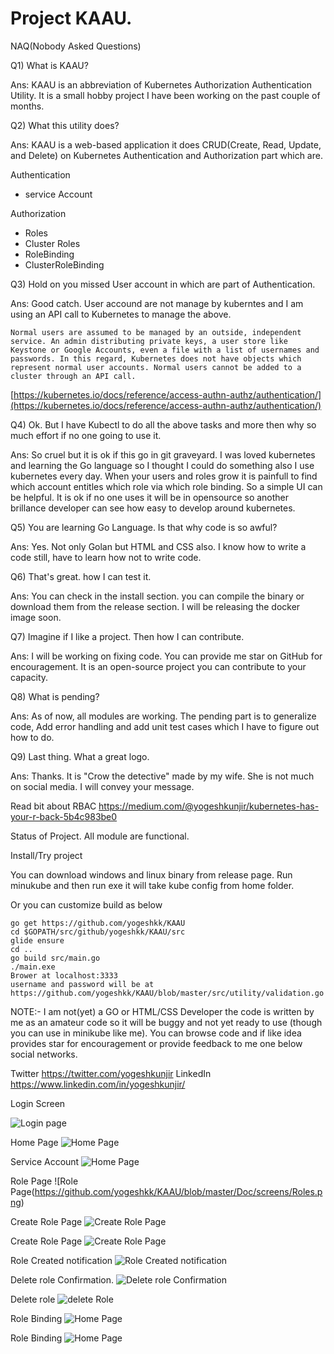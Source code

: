 # Project KAAU.

NAQ(Nobody Asked Questions)

Q1) What is KAAU?

Ans: KAAU is an abbreviation of Kubernetes Authorization Authentication Utility. It is a small hobby project I have been working on the past couple of months.

Q2) What this utility does?

Ans: KAAU is a web-based application it does CRUD(Create, Read, Update, and Delete) on Kubernetes Authentication and Authorization part which are.

Authentication
- service Account

Authorization
- Roles
- Cluster Roles
- RoleBinding
- ClusterRoleBinding

Q3) Hold on you missed User account in which are part of Authentication.

Ans: Good catch. User accound are not manage by kuberntes and I am using an API call to Kubernetes to manage the above.

```
Normal users are assumed to be managed by an outside, independent service. An admin distributing private keys, a user store like Keystone or Google Accounts, even a file with a list of usernames and passwords. In this regard, Kubernetes does not have objects which represent normal user accounts. Normal users cannot be added to a cluster through an API call.
```
[https://kubernetes.io/docs/reference/access-authn-authz/authentication/](https://kubernetes.io/docs/reference/access-authn-authz/authentication/)


Q4) Ok. But I have Kubectl to do all the above tasks and more then why so much effort if no one going to use it.

Ans: So cruel but it is ok if this go in git graveyard. I was loved kubernetes and learning the Go language so I thought I could do something also I use kubernetes every day. When your users and roles grow it is painfull to find which account entitles which role via which role binding. So a simple UI can be helpful. It is ok if no one uses it will be in opensource so another brillance developer can see how easy to develop around kubernetes.

Q5) You are learning Go Language. Is that why code is so awful?

Ans: Yes. Not only Golan but HTML and CSS also. I know how to write a code still, have to learn how not to write code. 

Q6) That's great. how I can test it.

Ans: You can check in the install section. you can compile the binary or download them from the release section. I will be releasing the docker image soon.


Q7) Imagine if I like a project. Then how I can contribute.

Ans: I will be working on fixing code. You can provide me star on GitHub for encouragement. It is an open-source project you can contribute to your capacity.

Q8) What is pending? 

Ans: As of now, all modules are working. The pending part is to generalize code, Add error handling and add unit test cases which I have to figure out how to do.

Q9) Last thing. What a great logo.

Ans: Thanks. It is "Crow the detective" made by my wife. She is not much on social media. I will convey your message. 

Read bit about RBAC
https://medium.com/@yogeshkunjir/kubernetes-has-your-r-back-5b4c983be0


Status of Project.
All module are functional.

Install/Try project 

You can download windows and linux binary from release page. 
Run minukube and then run exe it will take kube config from home folder. 

Or you can customize build as below
```
go get https://github.com/yogeshkk/KAAU
cd $GOPATH/src/github/yogeshkk/KAAU/src
glide ensure
cd ..
go build src/main.go
./main.exe
Brower at localhost:3333
username and password will be at https://github.com/yogeshkk/KAAU/blob/master/src/utility/validation.go
```

NOTE:- I am not(yet) a GO or HTML/CSS Developer the code is written by me as an amateur code so it will be buggy and not yet ready to use (though you can use in minikube like me). You can browse code and if like idea provides star for encouragement or provide feedback to me one below social networks. 

Twitter https://twitter.com/yogeshkunjir
LinkedIn https://www.linkedin.com/in/yogeshkunjir/

Login Screen

![Login page](https://raw.githubusercontent.com/yogeshkk/KAAU/master/Doc/screens/login_page.png)

Home Page
![Home Page](https://raw.githubusercontent.com/yogeshkk/KAAU/master/Doc/screens/Home_Page.png)


Service Account
![Home Page](https://raw.githubusercontent.com/yogeshkk/KAAU/master/Doc/screens/Service_Account.png)


Role Page
![Role Page(https://github.com/yogeshkk/KAAU/blob/master/Doc/screens/Roles.png)

Create Role Page
![Create Role Page](https://github.com/yogeshkk/KAAU/blob/master/Doc/screens/Create_role.png)

Create Role Page
![Create Role Page](https://github.com/yogeshkk/KAAU/blob/master/Doc/screens/Create_role.png)

Role Created notification
![Role Created notification](https://github.com/yogeshkk/KAAU/blob/master/Doc/screens/role_created.png)

Delete role Confirmation.
![Delete role Confirmation](https://github.com/yogeshkk/KAAU/blob/master/Doc/screens/Delete_role_confirmation.png) 

Delete role
![delete Role](https://github.com/yogeshkk/KAAU/blob/master/Doc/screens/role_deteled.png) 
 
Role Binding
![Home Page](https://raw.githubusercontent.com/yogeshkk/KAAU/master/Doc/screens/Role_Binding.png)


Role Binding
![Home Page](https://raw.githubusercontent.com/yogeshkk/KAAU/master/Doc/screens/Role_Binding.png)
